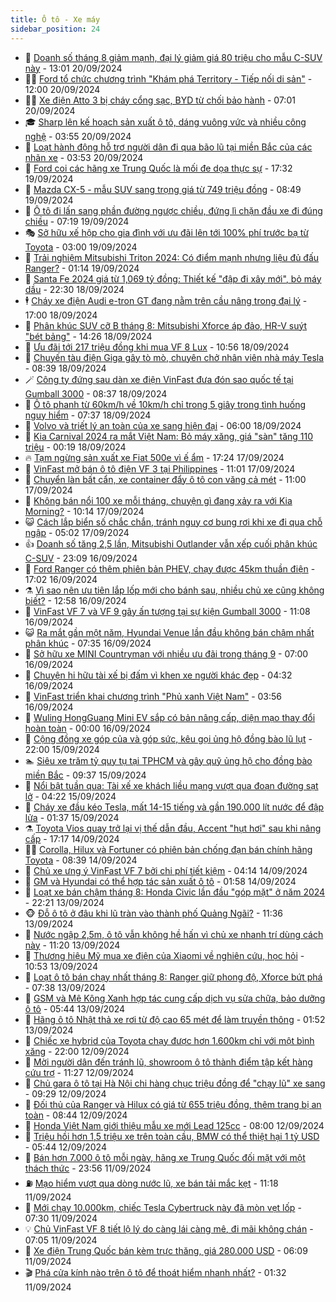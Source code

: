 ```yaml
---
title: Ô tô - Xe máy
sidebar_position: 24
---
```


<!-- dantri-o-to-xe-may:START -->
- 🤡 [Doanh số tháng 8 giảm mạnh, đại lý giảm giá 80 triệu cho mẫu C-SUV này](https://dantri.com.vn/o-to-xe-may/doanh-so-thang-8-giam-manh-dai-ly-giam-gia-80-trieu-cho-mau-c-suv-nay-20240918200234657.htm) - 13:01 20/09/2024
- 🧑‍💻 [Ford tổ chức chương trình &quot;Khám phá Territory - Tiếp nối di sản&quot;](https://dantri.com.vn/o-to-xe-may/ford-to-chuc-chuong-trinh-kham-pha-territory-tiep-noi-di-san-20240920164409721.htm) - 12:00 20/09/2024
- 🧑‍💻 [Xe điện Atto 3 bị cháy cổng sạc, BYD từ chối bảo hành](https://dantri.com.vn/o-to-xe-may/xe-dien-atto-3-bi-chay-cong-sac-byd-tu-choi-bao-hanh-20240920122858280.htm) - 07:01 20/09/2024
- 🎓 [Sharp lên kế hoạch sản xuất ô tô, dáng vuông vức và nhiều công nghệ](https://dantri.com.vn/o-to-xe-may/sharp-len-ke-hoach-san-xuat-o-to-dang-vuong-vuc-va-nhieu-cong-nghe-20240920103731319.htm) - 03:55 20/09/2024
- 🌊 [Loạt hành động hỗ trợ người dân đi qua bão lũ tại miền Bắc của các nhãn xe](https://dantri.com.vn/o-to-xe-may/loat-hanh-dong-ho-tro-nguoi-dan-di-qua-bao-lu-tai-mien-bac-cua-cac-nhan-xe-20240920105106159.htm) - 03:53 20/09/2024
- 🥷 [Ford coi các hãng xe Trung Quốc là mối đe dọa thực sự](https://dantri.com.vn/o-to-xe-may/ford-coi-cac-hang-xe-trung-quoc-la-moi-de-doa-thuc-su-20240920000403981.htm) - 17:32 19/09/2024
- 🤩 [Mazda CX-5 - mẫu SUV sang trọng giá từ 749 triệu đồng](https://dantri.com.vn/o-to-xe-may/mazda-cx-5-mau-suv-sang-trong-gia-tu-749-trieu-dong-20240919153627746.htm) - 08:49 19/09/2024
- 🫶 [Ô tô đi lấn sang phần đường ngược chiều, đứng lì chặn đầu xe đi đúng chiều](https://dantri.com.vn/o-to-xe-may/o-to-di-lan-sang-phan-duong-nguoc-chieu-dung-li-chan-dau-xe-di-dung-chieu-20240919120441967.htm) - 07:19 19/09/2024
- 🎭 [Sở hữu xế hộp cho gia đình với ưu đãi lên tới 100% phí trước bạ từ Toyota](https://dantri.com.vn/o-to-xe-may/so-huu-xe-hop-cho-gia-dinh-voi-uu-dai-len-toi-100-phi-truoc-ba-tu-toyota-20240919090506355.htm) - 03:00 19/09/2024
- 🌁 [Trải nghiệm Mitsubishi Triton 2024: Có điểm mạnh nhưng liệu đủ đấu Ranger?](https://dantri.com.vn/o-to-xe-may/trai-nghiem-mitsubishi-triton-2024-co-diem-manh-nhung-lieu-du-dau-ranger-20240915130439852.htm) - 01:14 19/09/2024
- 🦩 [Santa Fe 2024 giá từ 1,069 tỷ đồng: Thiết kế &quot;đập đi xây mới&quot;, bỏ máy dầu](https://dantri.com.vn/o-to-xe-may/santa-fe-2024-gia-tu-1069-ty-dong-thiet-ke-dap-di-xay-moi-bo-may-dau-20240919005944124.htm) - 22:30 18/09/2024
- 🕴 [Cháy xe điện Audi e-tron GT đang nằm trên cầu nâng trong đại lý](https://dantri.com.vn/o-to-xe-may/chay-xe-dien-audi-e-tron-gt-dang-nam-tren-cau-nang-trong-dai-ly-20240918224331011.htm) - 17:00 18/09/2024
- 🎡 [Phân khúc SUV cỡ B tháng 8: Mitsubishi Xforce áp đảo, HR-V suýt &quot;bét bảng&quot;](https://dantri.com.vn/o-to-xe-may/phan-khuc-suv-co-b-thang-8-mitsubishi-xforce-ap-dao-hr-v-suyt-bet-bang-20240918190102237.htm) - 14:26 18/09/2024
- 📝 [Ưu đãi tới 217 triệu đồng khi mua VF 8 Lux](https://dantri.com.vn/o-to-xe-may/uu-dai-toi-217-trieu-dong-khi-mua-vf-8-lux-20240918173912694.htm) - 10:56 18/09/2024
- 🧐 [Chuyến tàu điện Giga gây tò mò, chuyên chở nhân viên nhà máy Tesla](https://dantri.com.vn/o-to-xe-may/chuyen-tau-dien-giga-gay-to-mo-chuyen-cho-nhan-vien-nha-may-tesla-20240918105711255.htm) - 08:39 18/09/2024
- 🪄 [Công ty đứng sau dàn xe điện VinFast đưa đón sao quốc tế tại Gumball 3000](https://dantri.com.vn/o-to-xe-may/cong-ty-dung-sau-dan-xe-dien-vinfast-dua-don-sao-quoc-te-tai-gumball-3000-20240918152612564.htm) - 08:37 18/09/2024
- 🧰 [Ô tô phanh từ 60km/h về 10km/h chỉ trong 5 giây trong tình huống nguy hiểm](https://dantri.com.vn/o-to-xe-may/o-to-phanh-tu-60kmh-ve-10kmh-chi-trong-5-giay-trong-tinh-huong-nguy-hiem-20240918121400463.htm) - 07:37 18/09/2024
- 🚀 [Volvo và triết lý an toàn của xe sang hiện đại](https://dantri.com.vn/o-to-xe-may/volvo-va-triet-ly-an-toan-cua-xe-sang-hien-dai-20240918104908520.htm) - 06:00 18/09/2024
- 💪 [Kia Carnival 2024 ra mắt Việt Nam: Bỏ máy xăng, giá &quot;sàn&quot; tăng 110 triệu](https://dantri.com.vn/o-to-xe-may/kia-carnival-2024-ra-mat-viet-nam-bo-may-xang-gia-san-tang-110-trieu-20240917194757085.htm) - 00:19 18/09/2024
- 🔥 [Tạm ngừng sản xuất xe Fiat 500e vì ế ẩm](https://dantri.com.vn/o-to-xe-may/tam-ngung-san-xuat-xe-fiat-500e-vi-e-am-20240917230446199.htm) - 17:24 17/09/2024
- 🐲 [VinFast mở bán ô tô điện VF 3 tại Philippines](https://dantri.com.vn/o-to-xe-may/vinfast-mo-ban-o-to-dien-vf-3-tai-philippines-20240917163701870.htm) - 11:01 17/09/2024
- 🌋 [Chuyển làn bất cẩn, xe container đẩy ô tô con văng cả mét](https://dantri.com.vn/o-to-xe-may/chuyen-lan-bat-can-xe-container-day-o-to-con-vang-ca-met-20240917170840424.htm) - 11:00 17/09/2024
- 🤩 [Không bán nổi 100 xe mỗi tháng, chuyện gì đang xảy ra với Kia Morning?](https://dantri.com.vn/o-to-xe-may/khong-ban-noi-100-xe-moi-thang-chuyen-gi-dang-xay-ra-voi-kia-morning-20240917141034972.htm) - 10:14 17/09/2024
- 😺 [Cách lắp biển số chắc chắn, tránh nguy cơ bung rơi khi xe đi qua chỗ ngập](https://dantri.com.vn/o-to-xe-may/cach-lap-bien-so-chac-chan-tranh-nguy-co-bung-roi-khi-xe-di-qua-cho-ngap-20240917101333605.htm) - 05:02 17/09/2024
- 👍 [Doanh số tăng 2,5 lần, Mitsubishi Outlander vẫn xếp cuối phân khúc C-SUV](https://dantri.com.vn/o-to-xe-may/doanh-so-tang-25-lan-mitsubishi-outlander-van-xep-cuoi-phan-khuc-c-suv-20240916215448378.htm) - 23:09 16/09/2024
- 🎃 [Ford Ranger có thêm phiên bản PHEV, chạy được 45km thuần điện](https://dantri.com.vn/o-to-xe-may/ford-ranger-co-them-phien-ban-phev-chay-duoc-45km-thuan-dien-20240916231709803.htm) - 17:02 16/09/2024
- ⚗️ [Vì sao nên ưu tiên lắp lốp mới cho bánh sau, nhiều chủ xe cũng không biết?](https://dantri.com.vn/o-to-xe-may/vi-sao-nen-uu-tien-lap-lop-moi-cho-banh-sau-nhieu-chu-xe-cung-khong-biet-20240916175315636.htm) - 12:58 16/09/2024
- 🦄 [VinFast VF 7 và VF 9 gây ấn tượng tại sự kiện Gumball 3000](https://dantri.com.vn/o-to-xe-may/vinfast-vf-7-va-vf-9-gay-an-tuong-tai-su-kien-gumball-3000-20240916173534506.htm) - 11:08 16/09/2024
- 😺 [Ra mắt gần một năm, Hyundai Venue lần đầu không bán chậm nhất phân khúc](https://dantri.com.vn/o-to-xe-may/ra-mat-gan-mot-nam-hyundai-venue-lan-dau-khong-ban-cham-nhat-phan-khuc-20240916122333510.htm) - 07:35 16/09/2024
- 💼 [Sở hữu xe MINI Countryman với nhiều ưu đãi trong tháng 9](https://dantri.com.vn/o-to-xe-may/so-huu-xe-mini-countryman-voi-nhieu-uu-dai-trong-thang-9-20240916115920033.htm) - 07:00 16/09/2024
- 💃 [Chuyện hi hữu tài xế bị đấm vì khen xe người khác đẹp](https://dantri.com.vn/o-to-xe-may/chuyen-hi-huu-tai-xe-bi-dam-vi-khen-xe-nguoi-khac-dep-20240916111435841.htm) - 04:32 16/09/2024
- 🚀 [VinFast triển khai chương trình &quot;Phủ xanh Việt Nam&quot;](https://dantri.com.vn/o-to-xe-may/vinfast-trien-khai-chuong-trinh-phu-xanh-viet-nam-20240916100937469.htm) - 03:56 16/09/2024
- 🤩 [Wuling HongGuang Mini EV sắp có bản nâng cấp, diện mạo thay đổi hoàn toàn](https://dantri.com.vn/o-to-xe-may/wuling-hongguang-mini-ev-sap-co-ban-nang-cap-dien-mao-thay-doi-hoan-toan-20240915235128687.htm) - 00:00 16/09/2024
- 💪 [Cộng đồng xe góp của và góp sức, kêu gọi ủng hộ đồng bào lũ lụt](https://dantri.com.vn/o-to-xe-may/cong-dong-xe-gop-cua-va-gop-suc-keu-goi-ung-ho-dong-bao-lu-lut-20240915234330027.htm) - 22:00 15/09/2024
- 🏊 [Siêu xe trăm tỷ quy tụ tại TPHCM và gây quỹ ủng hộ cho đồng bào miền Bắc](https://dantri.com.vn/o-to-xe-may/sieu-xe-tram-ty-quy-tu-tai-tphcm-va-gay-quy-ung-ho-cho-dong-bao-mien-bac-20240915140006034.htm) - 09:37 15/09/2024
- 💄 [Nổi bật tuần qua: Tài xế xe khách liều mạng vượt qua đoạn đường sạt lở](https://dantri.com.vn/o-to-xe-may/noi-bat-tuan-qua-tai-xe-xe-khach-lieu-mang-vuot-qua-doan-duong-sat-lo-20240915112109078.htm) - 04:22 15/09/2024
- 👺 [Cháy xe đầu kéo Tesla, mất 14-15 tiếng và gần 190.000 lít nước để đập lửa](https://dantri.com.vn/o-to-xe-may/chay-xe-dau-keo-tesla-mat-14-15-tieng-va-gan-190000-lit-nuoc-de-dap-lua-20240915012019993.htm) - 01:37 15/09/2024
- ⚗️ [Toyota Vios quay trở lại vị thế dẫn đầu, Accent &quot;hụt hơi&quot; sau khi nâng cấp](https://dantri.com.vn/o-to-xe-may/toyota-vios-quay-tro-lai-vi-the-dan-dau-accent-hut-hoi-sau-khi-nang-cap-20240914151605885.htm) - 17:17 14/09/2024
- 🧑‍🏫 [Corolla, Hilux và Fortuner có phiên bản chống đạn bán chính hãng Toyota](https://dantri.com.vn/o-to-xe-may/corolla-hilux-va-fortuner-co-phien-ban-chong-dan-ban-chinh-hang-toyota-20240914122158913.htm) - 08:39 14/09/2024
- 🦒 [Chủ xe ưng ý VinFast VF 7 bởi chi phí tiết kiệm](https://dantri.com.vn/o-to-xe-may/chu-xe-ung-y-vinfast-vf-7-boi-chi-phi-tiet-kiem-20240914110542224.htm) - 04:14 14/09/2024
- 🐘 [GM và Hyundai có thể hợp tác sản xuất ô tô](https://dantri.com.vn/o-to-xe-may/gm-va-hyundai-co-the-hop-tac-san-xuat-o-to-20240913235056238.htm) - 01:58 14/09/2024
- 🧠 [Loạt xe bán chậm tháng 8: Honda Civic lần đầu &quot;góp mặt&quot; ở năm 2024](https://dantri.com.vn/o-to-xe-may/loat-xe-ban-cham-thang-8-honda-civic-lan-dau-gop-mat-o-nam-2024-20240913162336241.htm) - 22:21 13/09/2024
- 🐵 [Đỗ ô tô ở đâu khi lũ tràn vào thành phố Quảng Ngãi?](https://dantri.com.vn/o-to-xe-may/do-o-to-o-dau-khi-lu-tran-vao-thanh-pho-quang-ngai-20240913181550570.htm) - 11:36 13/09/2024
- 🤭 [Nước ngập 2,5m, ô tô vẫn không hề hấn vì chủ xe nhanh trí dùng cách này](https://dantri.com.vn/o-to-xe-may/nuoc-ngap-25m-o-to-van-khong-he-han-vi-chu-xe-nhanh-tri-dung-cach-nay-20240913181710383.htm) - 11:20 13/09/2024
- 🤠 [Thương hiệu Mỹ mua xe điện của Xiaomi về nghiên cứu, học hỏi](https://dantri.com.vn/o-to-xe-may/thuong-hieu-my-mua-xe-dien-cua-xiaomi-ve-nghien-cuu-hoc-hoi-20240913155128191.htm) - 10:53 13/09/2024
- 🫶 [Loạt ô tô bán chạy nhất tháng 8: Ranger giữ phong độ, Xforce bứt phá](https://dantri.com.vn/o-to-xe-may/loat-o-to-ban-chay-nhat-thang-8-ranger-giu-phong-do-xforce-but-pha-20240913142844279.htm) - 07:38 13/09/2024
- 🚀 [GSM và Mê Kông Xanh hợp tác cung cấp dịch vụ sửa chữa, bảo dưỡng ô tô](https://dantri.com.vn/o-to-xe-may/gsm-va-me-kong-xanh-hop-tac-cung-cap-dich-vu-sua-chua-bao-duong-o-to-20240913122622568.htm) - 05:44 13/09/2024
- 🎊 [Hãng ô tô Nhật thả xe rơi từ độ cao 65 mét để làm truyền thông](https://dantri.com.vn/o-to-xe-may/hang-o-to-nhat-tha-xe-roi-tu-do-cao-65-met-de-lam-truyen-thong-20240913084713454.htm) - 01:52 13/09/2024
- 🦄 [Chiếc xe hybrid của Toyota chạy được hơn 1.600km chỉ với một bình xăng](https://dantri.com.vn/o-to-xe-may/chiec-xe-hybrid-cua-toyota-chay-duoc-hon-1600km-chi-voi-mot-binh-xang-20240912222131324.htm) - 22:00 12/09/2024
- 🥷 [Mời người dân đến tránh lũ, showroom ô tô thành điểm tập kết hàng cứu trợ](https://dantri.com.vn/o-to-xe-may/moi-nguoi-dan-den-tranh-lu-showroom-o-to-thanh-diem-tap-ket-hang-cuu-tro-20240912182745379.htm) - 11:27 12/09/2024
- 🦏 [Chủ gara ô tô tại Hà Nội chi hàng chục triệu đồng để &quot;chạy lũ&quot; xe sang](https://dantri.com.vn/o-to-xe-may/chu-gara-o-to-tai-ha-noi-chi-hang-chuc-trieu-dong-de-chay-lu-xe-sang-20240912161632932.htm) - 09:29 12/09/2024
- 🤗 [Đối thủ của Ranger và Hilux có giá từ 655 triệu đồng, thêm trang bị an toàn](https://dantri.com.vn/o-to-xe-may/doi-thu-cua-ranger-va-hilux-co-gia-tu-655-trieu-dong-them-trang-bi-an-toan-20240912112250170.htm) - 08:44 12/09/2024
- 🐲 [Honda Việt Nam giới thiệu mẫu xe mới Lead 125cc](https://dantri.com.vn/o-to-xe-may/honda-viet-nam-gioi-thieu-mau-xe-moi-lead-125cc-20240912143143171.htm) - 08:00 12/09/2024
- 🤭 [Triệu hồi hơn 1,5 triệu xe trên toàn cầu, BMW có thể thiệt hại 1 tỷ USD](https://dantri.com.vn/o-to-xe-may/trieu-hoi-hon-15-trieu-xe-tren-toan-cau-bmw-co-the-thiet-hai-1-ty-usd-20240912091508856.htm) - 05:44 12/09/2024
- 🐻 [Bán hơn 7.000 ô tô mỗi ngày, hãng xe Trung Quốc đối mặt với một thách thức](https://dantri.com.vn/o-to-xe-may/ban-hon-7000-o-to-moi-ngay-hang-xe-trung-quoc-doi-mat-voi-mot-thach-thuc-20240912004523052.htm) - 23:56 11/09/2024
- ⛽️ [Mạo hiểm vượt qua dòng nước lũ, xe bán tải mắc kẹt](https://dantri.com.vn/o-to-xe-may/mao-hiem-vuot-qua-dong-nuoc-lu-xe-ban-tai-mac-ket-20240911180656833.htm) - 11:18 11/09/2024
- 🫣 [Mới chạy 10.000km, chiếc Tesla Cybertruck này đã mòn vẹt lốp](https://dantri.com.vn/o-to-xe-may/moi-chay-10000km-chiec-tesla-cybertruck-nay-da-mon-vet-lop-20240911122420055.htm) - 07:30 11/09/2024
- 💡 [Chủ VinFast VF 8 tiết lộ lý do càng lái càng mê, đi mãi không chán](https://dantri.com.vn/o-to-xe-may/chu-vinfast-vf-8-tiet-lo-ly-do-cang-lai-cang-me-di-mai-khong-chan-20240911134715407.htm) - 07:05 11/09/2024
- 💪 [Xe điện Trung Quốc bán kèm trực thăng, giá 280.000 USD](https://dantri.com.vn/o-to-xe-may/xe-dien-trung-quoc-ban-kem-truc-thang-gia-280000-usd-20240911105130112.htm) - 06:09 11/09/2024
- 🎬 [Phá cửa kính nào trên ô tô để thoát hiểm nhanh nhất?](https://dantri.com.vn/o-to-xe-may/pha-cua-kinh-nao-tren-o-to-de-thoat-hiem-nhanh-nhat-20240911082853836.htm) - 01:32 11/09/2024<!-- dantri-o-to-xe-may:END -->
